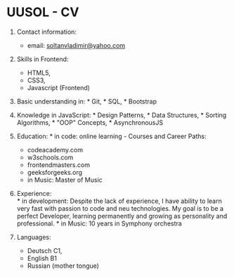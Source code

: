 # UUSOL - CV
  1. Contact information:
     * email: soltanvladimir@yahoo.com  

  2. Skills in Frontend: 
     * HTML5, 
     * CSS3, 
     * Javascript (Frontend)

  3.  Basic understanding in: 
     * Git, 
     * SQL, 
     * Bootstrap

  4.  Knowledge in JavaScript:
     * Design Patterns, 
     * Data Structures, 
     * Sorting Algorithms, 
     * "OOP" Concepts,
     * AsynchronousJS

  5.  Education:
     * in code: online learning - Courses and Career Paths: 
       * codeacademy.com 
       * w3schools.com
       * frontendmasters.com
       * geeksforgeeks.org
       * in Music: Master of Music

  6.  Experience: 	
     * in development: Despite the lack of experience, I have ability to learn very fast with passion to code and neu technologies. My goal is to be a perfect Developer, learning permanently and growing as personality and professional.
     * in Music: 10 years in Symphony orchestra

  7.  Languages: 
      * Deutsch C1, 
      * English B1
      * Russian (mother tongue)
